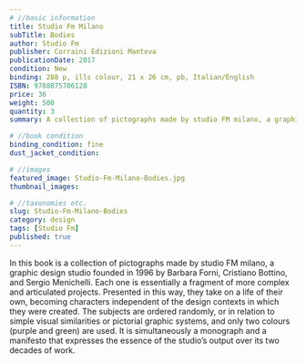 ```yaml
---
# //basic information
title: Studio Fm Milano
subTitle: Bodies
author: Studio Fm
publisher: Corraini Edizioni Mantova
publicationDate: 2017
condition: New
binding: 288 p, ills colour, 21 x 26 cm, pb, Italian/English
ISBN: 9788875706128
price: 36
weight: 500
quantity: 3
summary: A collection of pictographs made by studio FM milano, a graphic design studio founded in 1996 by Barbara Forni, Cristiano Bottino, and Sergio Menichelli. Each one is essentially a fragment of more complex and articulated projects. Presented in this way, they take on a life of their own, becoming characters independent of the design contexts in which they were created.

# //book condition
binding_condition: fine
dust_jacket_condition:

# //images
featured_image: Studio-Fm-Milano-Bodies.jpg
thumbnail_images:

# //taxonomies etc.
slug: Studio-Fm-Milano-Bodies
category: design
tags: [Studio Fm]
published: true
---
```



In this book is a collection of pictographs made by studio FM milano, a graphic design studio founded in 1996 by Barbara Forni, Cristiano Bottino, and Sergio Menichelli. Each one is essentially a fragment of more complex and articulated projects. Presented in this way, they take on a life of their own, becoming characters independent of the design contexts in which they were created. The subjects are ordered randomly, or in relation to simple visual similarities or pictorial graphic systems, and only two colours (purple and green) are used. It is simultaneously a monograph and a manifesto that expresses the essence of the studio’s output over its two decades of work.
